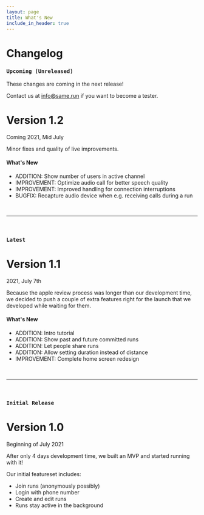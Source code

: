 ```yaml
---
layout: page
title: What's New
include_in_header: true
---
```


# Changelog

### `Upcoming (Unreleased)`

These changes are coming in the next release!

Contact us at <info@same.run> if you want to become a tester.

# **Version 1.2**
Coming 2021, Mid July

Minor fixes and quality of live improvements.

#### What's New

- ADDITION: Show number of users in active channel
- IMPROVEMENT: Optimize audio call for better speech quality
- IMPROVEMENT: Improved handling for connection interruptions
- BUGFIX: Recapture audio device when e.g. receiving calls during a run

<br>

________
<br>

### `Latest`
# **Version 1.1**
2021, July 7th

Because the apple review process was longer than our development time, we
decided to push a couple of extra features right for the launch that we
developed while waiting for them.

#### What's New

- ADDITION: Intro tutorial
- ADDITION: Show past and future committed runs
- ADDITION: Let people share runs
- ADDITION: Allow setting duration instead of distance
- IMPROVEMENT: Complete home screen redesign

<br>

________
<br>

### `Initial Release`

# **Version 1.0**
Beginning of July 2021

After only 4 days development time, we built an MVP and started running with it!

Our initial featureset includes:

- Join runs (anonymously possibly)
- Login with phone number
- Create and edit runs
- Runs stay active in the background
